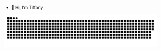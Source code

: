 - 👋 Hi, I’m Tiffany

<picture>
  <source media="(prefers-color-scheme: dark)" srcset="https://raw.githubusercontent.com/Austin5925/Austin5925/output/github-contribution-grid-snake-dark.svg">
  <source media="(prefers-color-scheme: light)" srcset="https://raw.githubusercontent.com/Austin5925/Austin5925/output/github-contribution-grid-snake.svg">
  <img alt="github contribution grid snake animation" src="https://raw.githubusercontent.com/Austin5925/Austin5925/output/github-contribution-grid-snake.svg">
</picture>
<!---
tiff0000/tiff0000 is a ✨ special ✨ repository because its `README.md` (this file) appears on your GitHub profile.
You can click the Preview link to take a look at your changes.
--->
